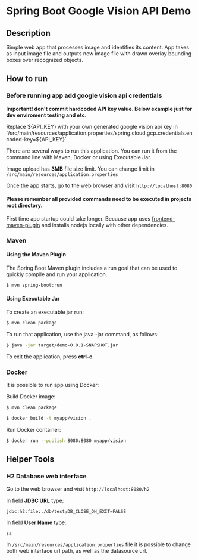 # Spring Boot Google Vision API Demo

## Description

Simple web app that processes image and identifies its content. App takes as input image file and outputs new image file with drawn overlay bounding boxes over recognized objects.

## How to run

### Before running app add google vision api credentials

**Important! don't commit hardcoded API key value. Below example just for dev enviroment testing and etc.**

Replace ${API_KEY} with your own generated google vision api key in `/src/main/resources/application.properties/spring.cloud.gcp.credentials.encoded-key=${API_KEY}`

There are several ways to run this application. You can run it from the command line with Maven, Docker or using Executable Jar.

Image upload has **3MB** file size limit. You can change limit in `/src/main/resources/application.properties`

Once the app starts, go to the web browser and visit `http://localhost:8080`

#### Please remember all provided commands need to be executed in projects root directory.

First time app startup could take longer. Because app uses [frontend-maven-plugin](https://github.com/eirslett/frontend-maven-plugin) and installs nodejs locally with other dependencies.

### Maven

#### Using the Maven Plugin

The Spring Boot Maven plugin includes a run goal that can be used to quickly compile and run your application.

```bash
$ mvn spring-boot:run
``` 

#### Using Executable Jar

To create an executable jar run:

```bash
$ mvn clean package
``` 

To run that application, use the java -jar command, as follows:

```bash
$ java -jar target/demo-0.0.1-SNAPSHOT.jar
```

To exit the application, press **ctrl-c**.

### Docker

It is possible to run app using Docker:

Build Docker image:
```bash
$ mvn clean package
```
```bash
$ docker build -t myapp/vision .
```

Run Docker container:
```bash
$ docker run --publish 8080:8080 myapp/vision
```

## Helper Tools
### H2 Database web interface

Go to the web browser and visit `http://localhost:8080/h2`

In field **JDBC URL** type:
```
jdbc:h2:file:./db/test;DB_CLOSE_ON_EXIT=FALSE
```
In field **User Name** type:
```
sa
```

In `/src/main/resources/application.properties` file it is possible to change both
web interface url path, as well as the datasource url.
